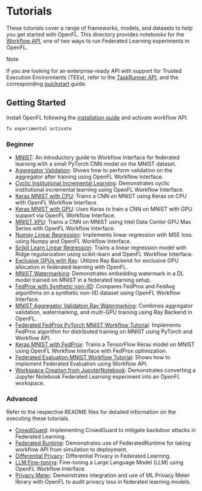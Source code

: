 # Tutorials

These tutorials cover a range of frameworks, models, and datasets to help you get started with OpenFL. This directory provides notebooks for the [Workflow API](https://openfl.readthedocs.io/en/latest/about/features_index/workflowinterface.html), one of two ways to run Federated Learning experiments in OpenFL. 

> [!NOTE]
> If you are looking for an enterprise-ready API with support for Trusted Execution Environments (TEEs), refer to the [TaskRunner API](https://openfl.readthedocs.io/en/latest/about/features_index/taskrunner.html), and the corresponding [quickstart](https://openfl.readthedocs.io/en/latest/tutorials/taskrunner.html) guide.

## Getting Started

Install OpenFL following the [installation guide](https://openfl.readthedocs.io/en/latest/installation.html) and activate workflow API.

```bash
fx experimental activate
```

### Beginner

- [MNIST](https://github.com/securefederatedai/openfl/tree/develop/openfl-tutorials/experimental/workflow/101_MNIST.ipynb): An introductory guide to Workflow Interface for federated learning with a small PyTorch CNN model on the MNIST dataset.
- [Aggregator Validation](https://github.com/securefederatedai/openfl/tree/develop/openfl-tutorials/experimental/workflow/102_Aggregator_Validation.ipynb): Shows how to perform validation on the aggregator after training using OpenFL Workflow Interface.
- [Cyclic Institutional Incremental Learning](https://github.com/securefederatedai/openfl/tree/develop/openfl-tutorials/experimental/workflow/103_Cyclic_Institutional_Incremental_Learning.ipynb): Demonstrates cyclic institutional incremental learning using OpenFL Workflow Interface.
- [Keras MNIST with CPU](https://github.com/securefederatedai/openfl/tree/develop/openfl-tutorials/experimental/workflow/104_Keras_MNIST_with_CPU.ipynb): Trains a CNN on MNIST using Keras on CPU with OpenFL Workflow Interface.
- [Keras MNIST with GPU](https://github.com/securefederatedai/openfl/tree/develop/openfl-tutorials/experimental/workflow/104_Keras_MNIST_with_GPU.ipynb): Uses Keras to train a CNN on MNIST with GPU support via OpenFL Workflow Interface.
- [MNIST XPU](https://github.com/securefederatedai/openfl/tree/develop/openfl-tutorials/experimental/workflow/104_MNIST_XPU.ipynb): Trains a CNN on MNIST using Intel Data Center GPU Max Series with OpenFL Workflow Interface.
- [Numpy Linear Regression](https://github.com/securefederatedai/openfl/tree/develop/openfl-tutorials/experimental/workflow/105_Numpy_Linear_Regression_Workflow.ipynb): Implements linear regression with MSE loss using Numpy and OpenFL Workflow Interface.
- [Scikit Learn Linear Regression](https://github.com/securefederatedai/openfl/tree/develop/openfl-tutorials/experimental/workflow/106_Scikit_Learn_Linear_Regression_Workflow.ipynb): Trains a linear regression model with Ridge regularization using scikit-learn and OpenFL Workflow Interface.
- [Exclusive GPUs with Ray](https://github.com/securefederatedai/openfl/tree/develop/openfl-tutorials/experimental/workflow/201_Exclusive_GPUs_with_Ray.ipynb): Utilizes Ray Backend for exclusive GPU allocation in federated learning with OpenFL.
- [MNIST Watermarking](https://github.com/securefederatedai/openfl/tree/develop/openfl-tutorials/experimental/workflow/301_MNIST_Watermarking.ipynb): Demonstrates embedding watermark in a DL model trained on MNIST in a federated learning setup.
- [FedProx with Synthetic non-IID](https://github.com/securefederatedai/openfl/tree/develop/openfl-tutorials/experimental/workflow/401_FedProx_with_Synthetic_nonIID.ipynb): Compares FedProx and FedAvg algorithms on a synthetic non-IID dataset using OpenFL Workflow Interface.
- [MNIST Aggregator Validation Ray Watermarking](https://github.com/securefederatedai/openfl/tree/develop/openfl-tutorials/experimental/workflow/402_MNIST_Aggregator_Validation_Ray_Watermarking.ipynb): Combines aggregator validation, watermarking, and multi-GPU training using Ray Backend in OpenFL.
- [Federated FedProx PyTorch MNIST Workflow Tutorial](https://github.com/securefederatedai/openfl/tree/develop/openfl-tutorials/experimental/workflow/403_Federated_FedProx_PyTorch_MNIST_Workflow_Tutorial.ipynb): Implements FedProx algorithm for distributed training on MNIST using PyTorch and Workflow API.
- [Keras MNIST with FedProx](https://github.com/securefederatedai/openfl/tree/develop/openfl-tutorials/experimental/workflow/404_Keras_MNIST_with_FedProx.ipynb): Trains a TensorFlow Keras model on MNIST using OpenFL Workflow Interface with FedProx optimization.
- [Federated Evaluation MNIST Workflow Tutorial](https://github.com/securefederatedai/openfl/tree/develop/openfl-tutorials/experimental/workflow/405_MNIST_FederatedEvaluation.ipynb): Shows how to implement Federated Evaluation using Workflow API.
- [Workspace Creation from JupyterNotebook](https://github.com/securefederatedai/openfl/tree/develop/openfl-tutorials/experimental/workflow/1001_Workspace_Creation_from_JupyterNotebook.ipynb): Demonstrates converting a Jupyter Notebook Federated Learning experiment into an OpenFL workspace.

### Advanced

Refer to the respective README files for detailed information on the executing these tutorials.

- [CrowdGuard](https://github.com/securefederatedai/openfl/tree/develop/openfl-tutorials/experimental/workflow/CrowdGuard): Implementing CrowdGuard to mitigate backdoor attacks in Federated Learning.
- [Federated Runtime](https://github.com/securefederatedai/openfl/tree/develop/openfl-tutorials/experimental/workflow/FederatedRuntime): Demonstrates use of FederatedRuntime for taking workflow API from simulation to deployment.
- [Differential Privacy](https://github.com/securefederatedai/openfl/tree/develop/openfl-tutorials/experimental/workflow/Global_DP): Differential Privacy in Federated Learning.
- [LLM Fine-tuning](https://github.com/securefederatedai/openfl/tree/develop/openfl-tutorials/experimental/workflow/LLM): Fine-tuning a Large Language Model (LLM) using OpenFL Workflow Interface.
- [Privacy Meter](https://github.com/securefederatedai/openfl/tree/develop/openfl-tutorials/experimental/workflow/Privacy_Meter): Demonstrates integration and use of ML Privacy Meter library with OpenFL to audit privacy loss in federated learning models.